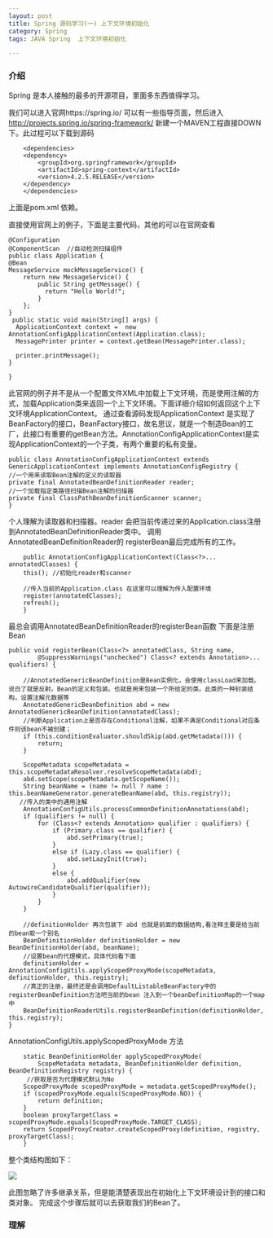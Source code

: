 ```yaml
---
layout: post
title: Spring 源码学习(一) 上下文环境初始化
category: Spring
tags: JAVA Spring  上下文环境初始化

---
```


### 介绍

Spring 是本人接触的最多的开源项目，里面多东西值得学习。

我们可以进入官网https://spring.io/ 可以有一些指导页面，然后进入 http://projects.spring.io/spring-framework/ 新建一个MAVEN工程直接DOWN 下。此过程可以下载到源码

		<dependencies>
	    <dependency>
	        <groupId>org.springframework</groupId>
	        <artifactId>spring-context</artifactId>
	        <version>4.2.5.RELEASE</version>
	    </dependency>
		</dependencies>
上面是pom.xml 依赖。

直接使用官网上的例子，下面是主要代码，其他的可以在官网查看
	
	@Configuration
	@ComponentScan  //自动检测扫描组件
	public class Application {
    @Bean
    MessageService mockMessageService() {
        return new MessageService() {
            public String getMessage() {
              return "Hello World!";
            }
        };
    }
	 public static void main(String[] args) {
      ApplicationContext context =  new AnnotationConfigApplicationContext(Application.class);
      MessagePrinter printer = context.getBean(MessagePrinter.class);
      
      printer.printMessage();
	}

	}

此官网的例子并不是从一个配置文件XML中加载上下文环境，而是使用注解的方式，加载Application类来返回一个上下文环境。下面详细介绍如何返回这个上下文环境ApplicationContext。
通过查看源码发现ApplicationContext 是实现了BeanFactory的接口，BeanFactory接口，故名思议，就是一个制造Bean的工厂，此接口有重要的getBean方法。AnnotationConfigApplicationContext是实现ApplicationContext的一个子类，有两个重要的私有变量。

	public class AnnotationConfigApplicationContext extends GenericApplicationContext implements AnnotationConfigRegistry {
	//一个用来读取Bean注解的定义的读取器
	private final AnnotatedBeanDefinitionReader reader;
    //一个加载指定类路径扫描Bean注解的扫描器
	private final ClassPathBeanDefinitionScanner scanner;
	}
个人理解为读取器和扫描器。reader 会把当前传递过来的Application.class注册到AnnotatedBeanDefinitionReader类中。 调用AnnotatedBeanDefinitionReader的 registerBean最后完成所有的工作。


		public AnnotationConfigApplicationContext(Class<?>... annotatedClasses) {
		this(); //初始化reader和scanner

		//传入当前的Application.class 在这里可以理解为传入配置环境
		register(annotatedClasses);
		refresh();
		}



  最总会调用AnnotatedBeanDefinitionReader的registerBean函数 下面是注册Bean

	public void registerBean(Class<?> annotatedClass, String name,
			@SuppressWarnings("unchecked") Class<? extends Annotation>... qualifiers) {

		//AnnotatedGenericBeanDefinition是Bean实例化，会使用classLoad来加载。说白了就是反射。Bean的定义和包装。也就是用来包装一个所给定的类。此类的一种封装结构，设置注解元数据等
		AnnotatedGenericBeanDefinition abd = new AnnotatedGenericBeanDefinition(annotatedClass);
		//判断Application上是否存在Conditional注解，如果不满足Conditional对应条件则该bean不被创建；
		if (this.conditionEvaluator.shouldSkip(abd.getMetadata())) {
			return;
		}

		ScopeMetadata scopeMetadata = this.scopeMetadataResolver.resolveScopeMetadata(abd);
		abd.setScope(scopeMetadata.getScopeName());
		String beanName = (name != null ? name : this.beanNameGenerator.generateBeanName(abd, this.registry));
	   //传入的类中的通用注解
		AnnotationConfigUtils.processCommonDefinitionAnnotations(abd);
		if (qualifiers != null) {
			for (Class<? extends Annotation> qualifier : qualifiers) {
				if (Primary.class == qualifier) {
					abd.setPrimary(true);
				}
				else if (Lazy.class == qualifier) {
					abd.setLazyInit(true);
				}
				else {
					abd.addQualifier(new AutowireCandidateQualifier(qualifier));
				}
			}
		}

        //definitionHolder 再次包装下 abd 也就是前面的数据结构,看注释主要是给当前的bean取一个别名
		BeanDefinitionHolder definitionHolder = new BeanDefinitionHolder(abd, beanName);
        //设置bean的代理模式，具体代码看下面
		definitionHolder = AnnotationConfigUtils.applyScopedProxyMode(scopeMetadata, definitionHolder, this.registry);
        //真正的注册，最终还是会调用DefaultListableBeanFactory中的registerBeanDefinition方法吧当前的bean 注入到一个beanDefinitionMap的一个map中
		BeanDefinitionReaderUtils.registerBeanDefinition(definitionHolder, this.registry);
	}
AnnotationConfigUtils.applyScopedProxyMode 方法
	
		static BeanDefinitionHolder applyScopedProxyMode(
			ScopeMetadata metadata, BeanDefinitionHolder definition, BeanDefinitionRegistry registry) {
         //获取是否为代理模式默认为No
		ScopedProxyMode scopedProxyMode = metadata.getScopedProxyMode();
		if (scopedProxyMode.equals(ScopedProxyMode.NO)) {
			return definition;
		}
		boolean proxyTargetClass = scopedProxyMode.equals(ScopedProxyMode.TARGET_CLASS);
		return ScopedProxyCreator.createScopedProxy(definition, registry, proxyTargetClass);
		}


整个类结构图如下：

![](http://7x00ae.com1.z0.glb.clouddn.com/20160306blog.jpg)

此图忽略了许多继承关系，但是能清楚表现出在初始化上下文环境设计到的接口和类对象。
完成这个步骤后就可以去获取我们的Bean了。

### 理解

